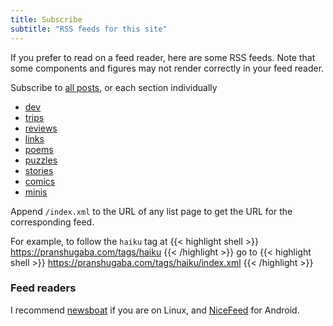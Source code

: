 ```yaml
---
title: Subscribe
subtitle: "RSS feeds for this site"
---
```


If you prefer to read on a feed reader, here are some RSS feeds. 
Note that some components and figures may not render correctly in your feed reader. 

Subscribe to [all posts](/index.xml), or each section individually 

- [dev](/dev/index.xml)
- [trips](/trips/index.xml)
- [reviews](/reviews/index.xml)
- [links](/links/index.xml)
- [poems](/poems/index.xml)
- [puzzles](/puzzles/index.xml)
- [stories](/stories/index.xml)
- [comics](/comics/index.xml)
- [minis](/minis/index.xml)

Append `/index.xml` to the URL of any list page to get the URL for the corresponding feed. 

For example, to follow the `haiku` tag at 
{{< highlight shell >}}
https://pranshugaba.com/tags/haiku
{{< /highlight >}}
go to
{{< highlight shell >}}
https://pranshugaba.com/tags/haiku/index.xml
{{< /highlight >}}

### Feed readers

I recommend [newsboat](https://github.com/newsboat/newsboat) if you are on Linux, and [NiceFeed](https://f-droid.org/en/packages/com.joshuacerdenia.android.nicefeed/) for Android.